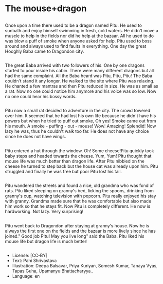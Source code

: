 # The mouse+dragon

##
Once upon a time there used to be a dragon named Pitu. He used to sunbath and enjoy himself swimming in fresh, cold waters. He didn't move a muscle to help in the fields nor did he help at the bazaar. All he used to do was blow a puff of smoke when anyone asked for help. Pitu used to boss around and always used to find faults in everything. One day the great Hooghly Baba came to Dragondon city.

##
The great Baba arrived with two followers of his. One by one dragons started to pour inside his cabin. There were many different dragons but all had the same complaint. All the Baba heard was Pitu, Pitu, Pitu! The Baba couldn't stand it any longer. He walked to the site where Pitu was relaxing. He chanted a few mantras and then Pitu reduced in size. He was as small as a rat. Now no one could notice him anymore and his voice was so low. Now no one could hear his bossy words.

##
Pitu now a small rat decided to adventure in the city. The crowd towered over him. It seemed that he had lost his own life because he didn't have his powers but when he tried to puff out smoke, Oh yes! Smoke came out from his mouth. A smoke - puffing - out - mouse! Wow! Amazing! Splendid! Now lazy he was, thus he couldn't walk too far. He does not have any choice since he does not have wings.

##
Pitu entered a hut through the window. Oh! Some cheese!Pitu quickly took baby steps and headed towards the cheese. Yum, Yum! Pitu thought that mouse life was much better than dragon life. After Pitu nibbled on the cheese he turned to step back but the house cat was already upon him. Pitu struggled and finally he was free but poor Pitu lost his tail.

##
Pitu wandered the streets and found a nice, old grandma who was fond of rats. Pitu liked sleeping on granny's bed, licking the spoons, drinking from granny's cup, watching television with popcorn. Pitu really enjoyed his stay with granny. Grandma made sure that he was comfortable but also made him work so that he stays fit. Now Pitu is completely different. He now is hardworking. Not lazy. Very surprising!

##
Pitu went back to Dragondon after staying at granny's house. Now he is always the first one on the fields and the bazaar is more lively since he has joined." Good job Pitu! May you live long" said the Baba. Pitu liked his mouse life but dragon life is much better!

##
* License: [CC-BY]
* Text: Pahi Shrivastava
* Illustration: Deepa Balsavar, Priya Kuriyan, Somesh Kumar, Tanaya Vyas, Tapas Guha, Upamanyu Bhattacharyya..
* Language: en
